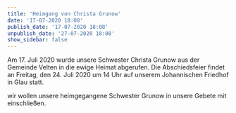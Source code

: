 ```yaml
---
title: 'Heimgang von Christa Grunow'
date: '17-07-2020 18:08'
publish_date: '17-07-2020 18:08'
unpublish_date: '27-07-2020 18:08'
show_sidebar: false
---
```


Am 17. Juli 2020 wurde unsere Schwester Christa Grunow aus der Gemeinde Velten in die ewige Heimat abgerufen. Die Abschiedsfeier findet an Freitag, den 24. Juli 2020 um 14 Uhr auf unserem Johannischen Friedhof in Glau statt.

wir wollen unsere heimgegangene Schwester Grunow in unsere Gebete mit einschließen.
